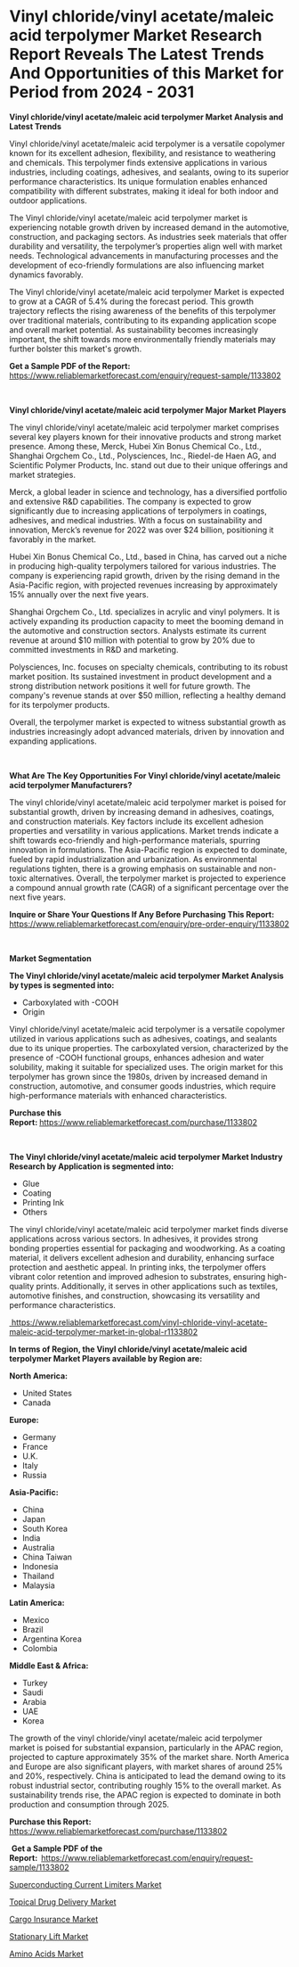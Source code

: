 <p><h1>Vinyl chloride/vinyl acetate/maleic acid terpolymer Market Research Report Reveals The Latest Trends And Opportunities of this Market for Period from 2024 - 2031</h1></p><p><strong>Vinyl chloride/vinyl acetate/maleic acid terpolymer Market Analysis and Latest Trends</strong></p>
<p><p>Vinyl chloride/vinyl acetate/maleic acid terpolymer is a versatile copolymer known for its excellent adhesion, flexibility, and resistance to weathering and chemicals. This terpolymer finds extensive applications in various industries, including coatings, adhesives, and sealants, owing to its superior performance characteristics. Its unique formulation enables enhanced compatibility with different substrates, making it ideal for both indoor and outdoor applications.</p><p>The Vinyl chloride/vinyl acetate/maleic acid terpolymer market is experiencing notable growth driven by increased demand in the automotive, construction, and packaging sectors. As industries seek materials that offer durability and versatility, the terpolymer’s properties align well with market needs. Technological advancements in manufacturing processes and the development of eco-friendly formulations are also influencing market dynamics favorably.</p><p>The Vinyl chloride/vinyl acetate/maleic acid terpolymer Market is expected to grow at a CAGR of 5.4% during the forecast period. This growth trajectory reflects the rising awareness of the benefits of this terpolymer over traditional materials, contributing to its expanding application scope and overall market potential. As sustainability becomes increasingly important, the shift towards more environmentally friendly materials may further bolster this market's growth.</p></p>
<p><strong>Get a Sample PDF of the Report:&nbsp;</strong> <a href="https://www.reliablemarketforecast.com/enquiry/request-sample/1133802?utm_campaign=1125&utm_medium=2&utm_source=Github&utm_content=ia&utm_term=08102024&utm_id=vinyl-chloridevinyl-acetatemaleic-acid-terpolymer">https://www.reliablemarketforecast.com/enquiry/request-sample/1133802</a></p>
<p>&nbsp;</p>
<p><strong>Vinyl chloride/vinyl acetate/maleic acid terpolymer Major Market Players</strong></p>
<p><p>The vinyl chloride/vinyl acetate/maleic acid terpolymer market comprises several key players known for their innovative products and strong market presence. Among these, Merck, Hubei Xin Bonus Chemical Co., Ltd., Shanghai Orgchem Co., Ltd., Polysciences, Inc., Riedel-de Haen AG, and Scientific Polymer Products, Inc. stand out due to their unique offerings and market strategies.</p><p>Merck, a global leader in science and technology, has a diversified portfolio and extensive R&D capabilities. The company is expected to grow significantly due to increasing applications of terpolymers in coatings, adhesives, and medical industries. With a focus on sustainability and innovation, Merck’s revenue for 2022 was over $24 billion, positioning it favorably in the market.</p><p>Hubei Xin Bonus Chemical Co., Ltd., based in China, has carved out a niche in producing high-quality terpolymers tailored for various industries. The company is experiencing rapid growth, driven by the rising demand in the Asia-Pacific region, with projected revenues increasing by approximately 15% annually over the next five years.</p><p>Shanghai Orgchem Co., Ltd. specializes in acrylic and vinyl polymers. It is actively expanding its production capacity to meet the booming demand in the automotive and construction sectors. Analysts estimate its current revenue at around $10 million with potential to grow by 20% due to committed investments in R&D and marketing.</p><p>Polysciences, Inc. focuses on specialty chemicals, contributing to its robust market position. Its sustained investment in product development and a strong distribution network positions it well for future growth. The company's revenue stands at over $50 million, reflecting a healthy demand for its terpolymer products.</p><p>Overall, the terpolymer market is expected to witness substantial growth as industries increasingly adopt advanced materials, driven by innovation and expanding applications.</p></p>
<p>&nbsp;</p>
<p><strong>What Are The Key Opportunities For Vinyl chloride/vinyl acetate/maleic acid terpolymer Manufacturers?</strong></p>
<p><p>The vinyl chloride/vinyl acetate/maleic acid terpolymer market is poised for substantial growth, driven by increasing demand in adhesives, coatings, and construction materials. Key factors include its excellent adhesion properties and versatility in various applications. Market trends indicate a shift towards eco-friendly and high-performance materials, spurring innovation in formulations. The Asia-Pacific region is expected to dominate, fueled by rapid industrialization and urbanization. As environmental regulations tighten, there is a growing emphasis on sustainable and non-toxic alternatives. Overall, the terpolymer market is projected to experience a compound annual growth rate (CAGR) of a significant percentage over the next five years.</p></p>
<p><strong>Inquire or Share Your Questions If Any Before Purchasing This Report:</strong> <a href="https://www.reliablemarketforecast.com/enquiry/pre-order-enquiry/1133802?utm_campaign=1125&utm_medium=2&utm_source=Github&utm_content=ia&utm_term=08102024&utm_id=vinyl-chloridevinyl-acetatemaleic-acid-terpolymer">https://www.reliablemarketforecast.com/enquiry/pre-order-enquiry/1133802</a></p>
<p>&nbsp;</p>
<p><strong>Market Segmentation</strong></p>
<p><strong>The Vinyl chloride/vinyl acetate/maleic acid terpolymer Market Analysis by types is segmented into:</strong></p>
<p><ul><li>Carboxylated with -COOH</li><li>Origin</li></ul></p>
<p><p>Vinyl chloride/vinyl acetate/maleic acid terpolymer is a versatile copolymer utilized in various applications such as adhesives, coatings, and sealants due to its unique properties. The carboxylated version, characterized by the presence of -COOH functional groups, enhances adhesion and water solubility, making it suitable for specialized uses. The origin market for this terpolymer has grown since the 1980s, driven by increased demand in construction, automotive, and consumer goods industries, which require high-performance materials with enhanced characteristics.</p></p>
<p><strong>Purchase this Report:&nbsp;</strong><a href="https://www.reliablemarketforecast.com/purchase/1133802?utm_campaign=1125&utm_medium=2&utm_source=Github&utm_content=ia&utm_term=08102024&utm_id=vinyl-chloridevinyl-acetatemaleic-acid-terpolymer">https://www.reliablemarketforecast.com/purchase/1133802</a></p>
<p>&nbsp;</p>
<p><strong>The Vinyl chloride/vinyl acetate/maleic acid terpolymer Market Industry Research by Application is segmented into:</strong></p>
<p><ul><li>Glue</li><li>Coating</li><li>Printing Ink</li><li>Others</li></ul></p>
<p><p>The vinyl chloride/vinyl acetate/maleic acid terpolymer market finds diverse applications across various sectors. In adhesives, it provides strong bonding properties essential for packaging and woodworking. As a coating material, it delivers excellent adhesion and durability, enhancing surface protection and aesthetic appeal. In printing inks, the terpolymer offers vibrant color retention and improved adhesion to substrates, ensuring high-quality prints. Additionally, it serves in other applications such as textiles, automotive finishes, and construction, showcasing its versatility and performance characteristics.</p></p>
<p><a href="https://www.reliablemarketforecast.com/vinyl-chloride-vinyl-acetate-maleic-acid-terpolymer-market-in-global-r1133802?utm_campaign=1125&utm_medium=2&utm_source=Github&utm_content=ia&utm_term=08102024&utm_id=vinyl-chloridevinyl-acetatemaleic-acid-terpolymer">&nbsp;https://www.reliablemarketforecast.com/vinyl-chloride-vinyl-acetate-maleic-acid-terpolymer-market-in-global-r1133802</a></p>
<p><strong>In terms of Region, the Vinyl chloride/vinyl acetate/maleic acid terpolymer Market Players available by Region are:</strong></p>
<p>
    <p> <strong> North America: </strong>
        <ul>
            <li>United States</li>
            <li>Canada</li>
        </ul>
        </p> 
    <p> <strong> Europe: </strong>
        <ul>
            <li>Germany</li>
            <li>France</li>
            <li>U.K.</li>
            <li>Italy</li>
            <li>Russia</li>
        </ul>
        </p> 
    <p> <strong> Asia-Pacific: </strong>
        <ul>
            <li>China</li>
            <li>Japan</li>
            <li>South Korea</li>
            <li>India</li>
            <li>Australia</li>
            <li>China Taiwan</li>
            <li>Indonesia</li>
            <li>Thailand</li>
            <li>Malaysia</li>
        </ul>
        </p> 
    <p> <strong> Latin America: </strong>
        <ul>
            <li>Mexico</li>
            <li>Brazil</li>
            <li>Argentina Korea</li>
            <li>Colombia</li>
        </ul>
        </p> 
    <p> <strong> Middle East & Africa: </strong>
        <ul>
            <li>Turkey</li>
            <li>Saudi</li>
            <li>Arabia</li>
            <li>UAE</li>
            <li>Korea</li>
        </ul>
    </p>
    </p>
<p><p>The growth of the vinyl chloride/vinyl acetate/maleic acid terpolymer market is poised for substantial expansion, particularly in the APAC region, projected to capture approximately 35% of the market share. North America and Europe are also significant players, with market shares of around 25% and 20%, respectively. China is anticipated to lead the demand owing to its robust industrial sector, contributing roughly 15% to the overall market. As sustainability trends rise, the APAC region is expected to dominate in both production and consumption through 2025.</p></p>
<p><strong>Purchase this Report: </strong><a href="https://www.reliablemarketforecast.com/purchase/1133802?utm_campaign=1125&utm_medium=2&utm_source=Github&utm_content=ia&utm_term=08102024&utm_id=vinyl-chloridevinyl-acetatemaleic-acid-terpolymer">https://www.reliablemarketforecast.com/purchase/1133802</a></p>
<p>&nbsp;<strong>Get a Sample PDF of the Report:&nbsp;&nbsp;</strong><a href="https://www.reliablemarketforecast.com/enquiry/request-sample/1133802?utm_campaign=1125&utm_medium=2&utm_source=Github&utm_content=ia&utm_term=08102024&utm_id=vinyl-chloridevinyl-acetatemaleic-acid-terpolymer">https://www.reliablemarketforecast.com/enquiry/request-sample/1133802</a></p>
<p><strong></strong></p>
<p><p><a href="https://issuu.com/reportprime-2/docs/superconducting-current-limiters-ma_4b65b6a756a055?utm_campaign=1125&utm_medium=2&utm_source=Github&utm_content=ia&utm_term=08102024&utm_id=vinyl-chloridevinyl-acetatemaleic-acid-terpolymer">Superconducting Current Limiters Market</a></p><p><a href="https://www.linkedin.com/pulse/analyzing-global-topical-drug-delivery-market-growth-labre?utm_campaign=1125&utm_medium=2&utm_source=Github&utm_content=ia&utm_term=08102024&utm_id=vinyl-chloridevinyl-acetatemaleic-acid-terpolymer">Topical Drug Delivery Market</a></p><p><a href="https://www.linkedin.com/pulse/cargo-insurance-market-research-report-exploring-size-aq1fe?utm_campaign=1125&utm_medium=2&utm_source=Github&utm_content=ia&utm_term=08102024&utm_id=vinyl-chloridevinyl-acetatemaleic-acid-terpolymer">Cargo Insurance Market</a></p><p><a href="https://www.linkedin.com/pulse/influencing-factors-stationary-lift-market-insights-growth-5rove?utm_campaign=1125&utm_medium=2&utm_source=Github&utm_content=ia&utm_term=08102024&utm_id=vinyl-chloridevinyl-acetatemaleic-acid-terpolymer">Stationary Lift Market</a></p><p><a href="https://www.linkedin.com/pulse/disruption-innovation-amino-acids-industry-market-analysis-tv1nf?utm_campaign=1125&utm_medium=2&utm_source=Github&utm_content=ia&utm_term=08102024&utm_id=vinyl-chloridevinyl-acetatemaleic-acid-terpolymer">Amino Acids Market</a></p></p>
